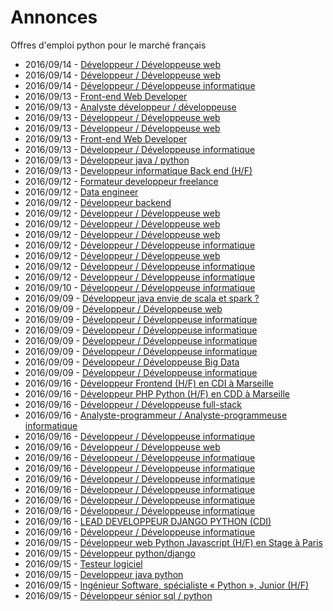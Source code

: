 # Annonces

Offres d'emploi python pour le marché français

* 2016/09/14 - [Développeur / Développeuse web](http://www.pyjobs.fr/jobs/details/771/developpeur-developpeuse-web "Développeur / Développeuse web")
* 2016/09/14 - [Développeur / Développeuse web](http://www.pyjobs.fr/jobs/details/770/developpeur-developpeuse-web "Développeur / Développeuse web")
* 2016/09/14 - [Développeur / Développeuse informatique](http://www.pyjobs.fr/jobs/details/777/developpeur-developpeuse-informatique "Développeur / Développeuse informatique")
* 2016/09/13 - [Front-end Web Developer](http://www.pyjobs.fr/jobs/details/755/front-end-web-developer "Front-end Web Developer")
* 2016/09/13 - [Analyste développeur / développeuse](http://www.pyjobs.fr/jobs/details/772/analyste-developpeur-developpeuse "Analyste développeur / développeuse")
* 2016/09/13 - [Développeur / Développeuse web](http://www.pyjobs.fr/jobs/details/766/developpeur-developpeuse-web "Développeur / Développeuse web")
* 2016/09/13 - [Développeur / Développeuse web](http://www.pyjobs.fr/jobs/details/761/developpeur-developpeuse-web "Développeur / Développeuse web")
* 2016/09/13 - [Front-end Web Developer](http://www.pyjobs.fr/jobs/details/759/front-end-web-developer "Front-end Web Developer")
* 2016/09/13 - [Développeur / Développeuse informatique](http://www.pyjobs.fr/jobs/details/758/developpeur-developpeuse-informatique "Développeur / Développeuse informatique")
* 2016/09/13 - [Développeur java / python](http://www.pyjobs.fr/jobs/details/756/developpeur-java-python "Développeur java / python")
* 2016/09/13 - [Developpeur informatique Back end (H/F)](http://www.pyjobs.fr/jobs/details/762/developpeur-informatique-back-end-h-f "Developpeur informatique Back end (H/F)")
* 2016/09/12 - [Formateur developpeur freelance](http://www.pyjobs.fr/jobs/details/751/formateur-developpeur-freelance "Formateur developpeur freelance")
* 2016/09/12 - [Data engineer](http://www.pyjobs.fr/jobs/details/753/data-engineer "Data engineer")
* 2016/09/12 - [Développeur backend](http://www.pyjobs.fr/jobs/details/752/developpeur-backend "Développeur backend")
* 2016/09/12 - [Développeur / Développeuse web](http://www.pyjobs.fr/jobs/details/763/developpeur-developpeuse-web "Développeur / Développeuse web")
* 2016/09/12 - [Développeur / Développeuse web](http://www.pyjobs.fr/jobs/details/764/developpeur-developpeuse-web "Développeur / Développeuse web")
* 2016/09/12 - [Développeur / Développeuse web](http://www.pyjobs.fr/jobs/details/757/developpeur-developpeuse-web "Développeur / Développeuse web")
* 2016/09/12 - [Développeur / Développeuse informatique](http://www.pyjobs.fr/jobs/details/767/developpeur-developpeuse-informatique "Développeur / Développeuse informatique")
* 2016/09/12 - [Développeur / Développeuse web](http://www.pyjobs.fr/jobs/details/765/developpeur-developpeuse-web "Développeur / Développeuse web")
* 2016/09/12 - [Développeur / Développeuse informatique](http://www.pyjobs.fr/jobs/details/768/developpeur-developpeuse-informatique "Développeur / Développeuse informatique")
* 2016/09/12 - [Développeur / Développeuse informatique](http://www.pyjobs.fr/jobs/details/754/developpeur-developpeuse-informatique "Développeur / Développeuse informatique")
* 2016/09/10 - [Développeur / Développeuse informatique](http://www.pyjobs.fr/jobs/details/760/developpeur-developpeuse-informatique "Développeur / Développeuse informatique")
* 2016/09/09 - [Développeur java envie de scala et spark ?](http://www.pyjobs.fr/jobs/details/739/developpeur-java-envie-de-scala-et-spark "Développeur java envie de scala et spark ?")
* 2016/09/09 - [Développeur / Développeuse web](http://www.pyjobs.fr/jobs/details/743/developpeur-developpeuse-web "Développeur / Développeuse web")
* 2016/09/09 - [Développeur / Développeuse informatique](http://www.pyjobs.fr/jobs/details/745/developpeur-developpeuse-informatique "Développeur / Développeuse informatique")
* 2016/09/09 - [Développeur / Développeuse informatique](http://www.pyjobs.fr/jobs/details/749/developpeur-developpeuse-informatique "Développeur / Développeuse informatique")
* 2016/09/09 - [Développeur / Développeuse informatique](http://www.pyjobs.fr/jobs/details/750/developpeur-developpeuse-informatique "Développeur / Développeuse informatique")
* 2016/09/09 - [Développeur / Développeuse informatique](http://www.pyjobs.fr/jobs/details/748/developpeur-developpeuse-informatique "Développeur / Développeuse informatique")
* 2016/09/09 - [Développeur / Développeuse Big Data](http://www.pyjobs.fr/jobs/details/740/developpeur-developpeuse-big-data "Développeur / Développeuse Big Data")
* 2016/09/09 - [Développeur / Développeuse informatique](http://www.pyjobs.fr/jobs/details/747/developpeur-developpeuse-informatique "Développeur / Développeuse informatique")
* 2016/09/16 - [Développeur Frontend (H/F) en CDI à Marseille](http://www.pyjobs.fr/jobs/details/3441/developpeur-frontend-h-f-en-cdi-a-marseille "Développeur Frontend (H/F) en CDI à Marseille")
* 2016/09/16 - [Développeur PHP Python (H/F) en CDD à Marseille](http://www.pyjobs.fr/jobs/details/3442/developpeur-php-python-h-f-en-cdd-a-marseille "Développeur PHP Python (H/F) en CDD à Marseille")
* 2016/09/16 - [Développeur / Développeuse full-stack](http://www.pyjobs.fr/jobs/details/3443/developpeur-developpeuse-full-stack "Développeur / Développeuse full-stack")
* 2016/09/16 - [Analyste-programmeur / Analyste-programmeuse informatique](http://www.pyjobs.fr/jobs/details/3449/analyste-programmeur-analyste-programmeuse-informatique "Analyste-programmeur / Analyste-programmeuse informatique")
* 2016/09/16 - [Développeur / Développeuse informatique](http://www.pyjobs.fr/jobs/details/3439/developpeur-developpeuse-informatique "Développeur / Développeuse informatique")
* 2016/09/16 - [Développeur / Développeuse web](http://www.pyjobs.fr/jobs/details/3451/developpeur-developpeuse-web "Développeur / Développeuse web")
* 2016/09/16 - [Développeur / Développeuse informatique](http://www.pyjobs.fr/jobs/details/3452/developpeur-developpeuse-informatique "Développeur / Développeuse informatique")
* 2016/09/16 - [Développeur / Développeuse informatique](http://www.pyjobs.fr/jobs/details/3450/developpeur-developpeuse-informatique "Développeur / Développeuse informatique")
* 2016/09/16 - [Développeur / Développeuse informatique](http://www.pyjobs.fr/jobs/details/3440/developpeur-developpeuse-informatique "Développeur / Développeuse informatique")
* 2016/09/16 - [Développeur / Développeuse informatique](http://www.pyjobs.fr/jobs/details/3445/developpeur-developpeuse-informatique "Développeur / Développeuse informatique")
* 2016/09/16 - [Développeur / Développeuse informatique](http://www.pyjobs.fr/jobs/details/3447/developpeur-developpeuse-informatique "Développeur / Développeuse informatique")
* 2016/09/16 - [Développeur / Développeuse informatique](http://www.pyjobs.fr/jobs/details/3444/developpeur-developpeuse-informatique "Développeur / Développeuse informatique")
* 2016/09/16 - [LEAD DEVELOPPEUR DJANGO PYTHON (CDI)](http://www.pyjobs.fr/jobs/details/3446/lead-developpeur-django-python-cdi "LEAD DEVELOPPEUR DJANGO PYTHON (CDI)")
* 2016/09/16 - [Développeur / Développeuse informatique](http://www.pyjobs.fr/jobs/details/3448/developpeur-developpeuse-informatique "Développeur / Développeuse informatique")
* 2016/09/15 - [Développeur web Python Javascript (H/F) en Stage à Paris](http://www.pyjobs.fr/jobs/details/3424/developpeur-web-python-javascript-h-f-en-stage-a-paris "Développeur web Python Javascript (H/F) en Stage à Paris")
* 2016/09/15 - [Développeur python/django](http://www.pyjobs.fr/jobs/details/3422/developpeur-python-django "Développeur python/django")
* 2016/09/15 - [Testeur logiciel](http://www.pyjobs.fr/jobs/details/3425/testeur-logiciel "Testeur logiciel")
* 2016/09/15 - [Developpeur java python](http://www.pyjobs.fr/jobs/details/3423/developpeur-java-python "Developpeur java python")
* 2016/09/15 - [Ingénieur Software, spécialiste « Python », Junior (H/F)](http://www.pyjobs.fr/jobs/details/3429/ingenieur-software-specialiste-python-junior-h-f "Ingénieur Software, spécialiste « Python », Junior (H/F)")
* 2016/09/15 - [Développeur sénior sql / python](http://www.pyjobs.fr/jobs/details/3427/developpeur-senior-sql-python "Développeur sénior sql / python")

